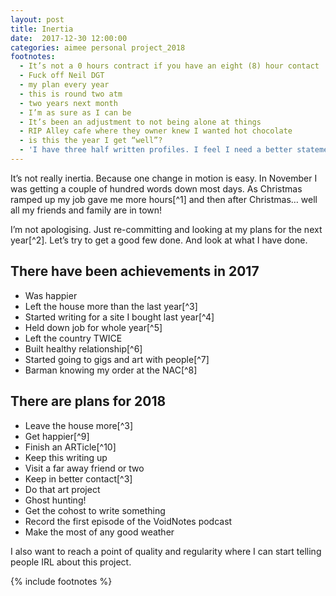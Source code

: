 ```yaml
---
layout: post
title: Inertia
date:  2017-12-30 12:00:00
categories: aimee personal project_2018
footnotes:
  - It’s not a 0 hours contract if you have an eight (8) hour contact
  - Fuck off Neil DGT
  - my plan every year
  - this is round two atm
  - two years next month
  - I’m as sure as I can be
  - It’s been an adjustment to not being alone at things
  - RIP Alley cafe where they owner knew I wanted hot chocolate
  - is this the year I get “well”?
  - 'I have three half written profiles. I feel I need a better statement that: look at this thingy'
---
```


It’s not really inertia. Because one change in motion is easy. In November I was getting a couple of hundred words down most days. As Christmas ramped up my job gave me more hours[^1] and then after Christmas… well all my friends and family are in town!

I’m not apologising. Just re-committing and looking at my plans for the next year[^2]. Let’s try to get a good few done. And look at what I have done.

## There have been achievements in 2017

* Was happier
* Left the house more than the last year[^3]
* Started writing for a site I bought last year[^4]
* Held down job for whole year[^5]
* Left the country TWICE
* Built healthy relationship[^6]
* Started going to gigs and art with people[^7]
* Barman knowing my order at the NAC[^8]

## There are plans for 2018

* Leave the house more[^3]
* Get happier[^9]
* Finish an ARTicle[^10]
* Keep this writing up
* Visit a far away friend or two
* Keep in better contact[^3]
* Do that art project
* Ghost hunting!
* Get the cohost to write something
* Record the first episode of the VoidNotes podcast
* Make the most of any good weather

I also want to reach a point of quality and regularity where I can start telling people IRL about this project.

{% include footnotes %}
